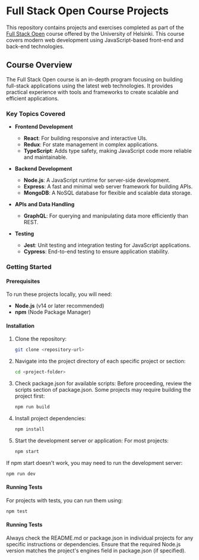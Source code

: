 # Full Stack Open Course Projects

This repository contains projects and exercises completed as part of the [Full Stack Open](https://fullstackopen.com/) course offered by the University of Helsinki. This course covers modern web development using JavaScript-based front-end and back-end technologies.

## Course Overview

The Full Stack Open course is an in-depth program focusing on building full-stack applications using the latest web technologies. It provides practical experience with tools and frameworks to create scalable and efficient applications.

### Key Topics Covered

- **Frontend Development**
  - **React**: For building responsive and interactive UIs.
  - **Redux**: For state management in complex applications.
  - **TypeScript**: Adds type safety, making JavaScript code more reliable and maintainable.

- **Backend Development**
  - **Node.js**: A JavaScript runtime for server-side development.
  - **Express**: A fast and minimal web server framework for building APIs.
  - **MongoDB**: A NoSQL database for flexible and scalable data storage.

- **APIs and Data Handling**
  - **GraphQL**: For querying and manipulating data more efficiently than REST.

- **Testing**
  - **Jest**: Unit testing and integration testing for JavaScript applications.
  - **Cypress**: End-to-end testing to ensure application stability.

### Getting Started

#### Prerequisites

To run these projects locally, you will need:

- **Node.js** (v14 or later recommended)
- **npm** (Node Package Manager)

#### Installation

1. Clone the repository:
   ```bash
   git clone <repository-url>

2. Navigate into the project directory of each specific project or section:
   ```bash
   cd <project-folder>

3. Check package.json for available scripts:
   Before proceeding, review the scripts section of package.json. Some projects may require building the project first:
   ```bash
   npm run build


4. Install project dependencies:
   ```bash
   npm install

5. Start the development server or application:
   For most projects:
   ```bash
   npm start

  If npm start doesn't work, you may need to run the development server:
  ```bash
  npm run dev
  ```

#### Running Tests

For projects with tests, you can run them using:
```bash
npm test
```

#### Running Tests
Always check the README.md or package.json in individual projects for any specific instructions or dependencies.
Ensure that the required Node.js version matches the project's engines field in package.json (if specified).
